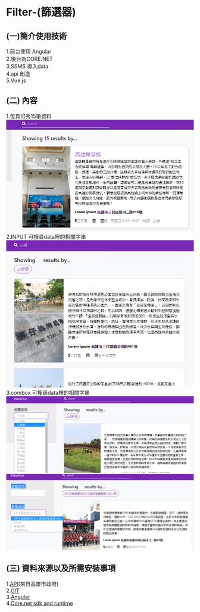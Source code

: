 # Filter-(篩選器)
## (一)簡介使用技術
  
1.前台使用 Angular <br>
2.後台為CORE.NET<br>
3.SSMS 導入data<br>
4.api 創造<br>
5.Vue.js<br>
## (二) 內容<br>
1.每頁可秀15筆資料<br>
![image](https://github.com/outsider987/Filter-/blob/master/%E6%90%9C%E5%B0%8B1.PNG)<br>
2.INPUT 可搜尋data裡的相關字串<br>
![image](https://github.com/outsider987/Filter-/blob/master/%E6%90%9C%E5%B0%8B2.PNG)<br>
3.combox 可搜尋data裡的相關字串<br>
![image](https://github.com/outsider987/Filter-/blob/master/%E6%90%9C%E5%B0%8B3.PNG)<br>
![image](https://github.com/outsider987/Filter-/blob/master/%E6%90%9C%E5%B0%8B4.PNG)<br>
## (三) 資料來源以及所需安裝事項 <br>
1.[API](https://data.kcg.gov.tw/api/action/datastore_search?resource_id=92290ee5-6e61-456f-80c0-249eae2fcc97)(來自高雄市政府)<br>
2.[GIT](https://git-scm.com) <br>
3.[Angular](https://angular.io/guide/quickstart)<br>
4.[Core.net sdk and runtime](https://www.microsoft.com/net/download/windows)
